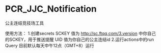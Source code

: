 # PCR_JJC_Notification
公主连结竞技场工具

使用方法：
1.创建secrets
  SCKEY 值为 http://sc.ftqq.com/3.version 中你自己的SCKEY，用于推送提醒
  UID 值为你自己的公主连结id
2.运行actions中的run Query
  目前默认每天中午12点（GMT+8）运行
